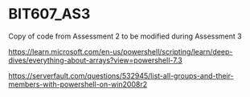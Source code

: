 # BIT607_AS3
Copy of code from Assessment 2 to be modified during Assessment 3

https://learn.microsoft.com/en-us/powershell/scripting/learn/deep-dives/everything-about-arrays?view=powershell-7.3

https://serverfault.com/questions/532945/list-all-groups-and-their-members-with-powershell-on-win2008r2



